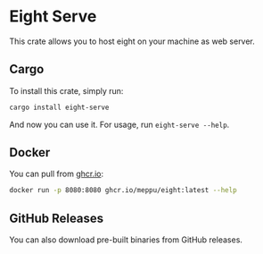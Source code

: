 # Eight Serve

This crate allows you to host eight on your machine as web server.

## Cargo

To install this crate, simply run:

```bash
cargo install eight-serve
```

And now you can use it. For usage, run `eight-serve --help`.

## Docker

You can pull from [ghcr.io](https://github.com/meppu/eight/pkgs/container/eight):

```bash
docker run -p 8080:8080 ghcr.io/meppu/eight:latest --help
```

## GitHub Releases

You can also download pre-built binaries from GitHub releases.
